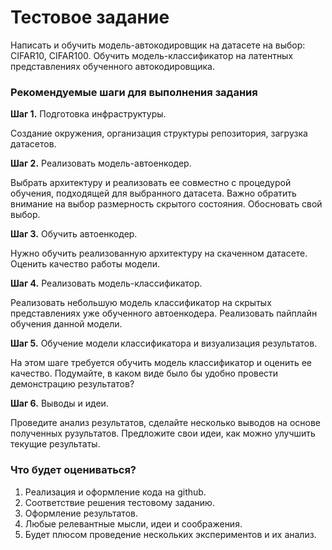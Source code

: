 # Тестовое задание
Написать и обучить модель-автокодировщик на датасете на выбор: CIFAR10, CIFAR100.
Обучить модель-классификатор на латентных представлениях обученного автокодировщика.


### Рекомендуемые шаги для выполнения задания

**Шаг 1.** Подготовка инфраструктуры.

Создание окружения, организация структуры репозитория, загрузка датасетов.

**Шаг 2.** Реализовать модель-автоенкодер.

Выбрать архитектуру и реализовать ее совместно с процедурой обучения, подходящей для выбранного датасета.
Важно обратить внимание на выбор размерность скрытого состояния. Обосновать свой выбор.

**Шаг 3.** Обучить автоенкодер.

Нужно обучить реализованную архитектуру на скаченном датасете.
Оценить качество работы модели.

**Шаг 4.** Реализовать модель-классификатор.

Реализовать небольшую модель классификатор на скрытых представлениях уже обученного автоенкодера.
Реализовать пайплайн обучения данной модели.

**Шаг 5.** Обучение модели классификатора и визуализация результатов.

На этом шаге требуется обучить модель классификатор и оценить ее качество.
Подумайте, в каком виде было бы удобно провести демонстрацию результатов?

**Шаг 6.** Выводы и идеи.

Проведите анализ результатов, сделайте несколько выводов на основе полученных рузультатов.
Предложите свои идеи, как можно улучшить текущие результаты.


### Что будет оцениваться?
1. Реализация и оформление кода на github.
2. Соответствие решения тестовому заданию.
3. Оформление результатов.
4. Любые релевантные мысли, идеи и соображения.
5. Будет плюсом проведение нескольких экспериментов и их анализ.

